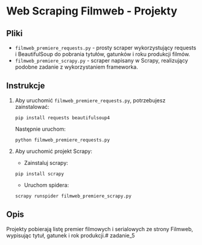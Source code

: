 # Web Scraping Filmweb - Projekty

## Pliki

- `filmweb_premiere_requests.py` - prosty scraper wykorzystujący requests i BeautifulSoup do pobrania tytułów, gatunków i roku produkcji filmów.
- `filmweb_premiere_scrapy.py` - scraper napisany w Scrapy, realizujący podobne zadanie z wykorzystaniem frameworka.

## Instrukcje

1. Aby uruchomić `filmweb_premiere_requests.py`, potrzebujesz zainstalować:
   ```
   pip install requests beautifulsoup4
   ```
   Następnie uruchom:
   ```
   python filmweb_premiere_requests.py
   ```

2. Aby uruchomić projekt Scrapy:
   - Zainstaluj scrapy:
   ```
   pip install scrapy
   ```
   - Uruchom spidera:
   ```
   scrapy runspider filmweb_premiere_scrapy.py
   ```

## Opis

Projekty pobierają listę premier filmowych i serialowych ze strony Filmweb, wypisując tytuł, gatunek i rok produkcji.#   z a d a n i e _ 5  
 